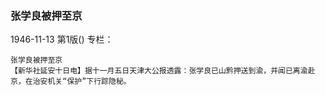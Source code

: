### 张学良被押至京

1946-11-13
第1版()
专栏：

    张学良被押至京
    【新华社延安十日电】据十一月五日天津大公报透露：张学良已山黔押送到渝，并闻已离渝赴京，在治安机关“保护”下行踪隐秘。
